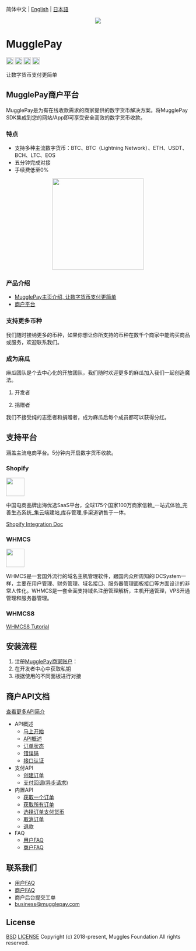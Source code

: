 简体中文 | [English](/README.md) | [日本語](/README-JP.md)

<p align="center">
  <a href=" https://www.mugglepay.com">
    <img src="https://dcdn.mugglepay.com/dt/pay/logo/mplogo1.png" />
  </a>
</p>

# MugglePay

<img src="http://dcdn.mugglepay.com/pay/media/git/git-license.png" height="20px" /></a>
<img src="http://dcdn.mugglepay.com/pay/media/git/git-build.png" height="20px" /></a>
<img src="http://dcdn.mugglepay.com/pay/media/git/git-codecov.png" height="20px" /></a>
<img src="http://dcdn.mugglepay.com/pay/media/git/git-build.png" height="20px" /></a>

让数字货币支付更简单

## MugglePay商户平台
MugglePay是为有在线收款需求的商家提供的数字货币解决方案。将MugglePay SDK集成到您的网站/App即可享受安全高效的数字货币收款。

### 特点
 - 支持多种主流数字货币：BTC、BTC（Lightning Network）、ETH、USDT、BCH、LTC、EOS
 - 五分钟完成对接
 - 手续费低至0%

<p align="center">
<img src="https://dcdn.mugglepay.com/pay/media/git/cryptos.png" width="250px"/>
</p>

### 产品介绍

 - [MugglePay主页介绍, 让数字货币支付更简单](https://www.mugglepay.com)
 - [商户平台](https://merchants.mugglepay.com)

### 支持更多币种
我们随时接纳更多的币种，如果你想让你所支持的币种在数千个商家中能购买商品或服务，欢迎联系我们。

### 成为麻瓜
麻瓜团队是个去中心化的开放团队，我们随时欢迎更多的麻瓜加入我们一起创造魔法。

1. 开发者

2. 捐赠者

我们不接受纯的志愿者和捐赠者，成为麻瓜后每个成员都可以获得分红。


## 支持平台

涵盖主流电商平台。5分钟内开启数字货币收款。

### Shopify

<a href="https://medium.com/@mugglepay/mugglepay-crypto-payment-plugin-launches-on-shopify-6904f3c3eca">
<img src="https://dcdn.mugglepay.com/pay/media/git/shopify.png" height="50px" style="padding-right: 50px;"/>  
</a>

中国电商品牌出海优选SaaS平台，全球175个国家100万商家信赖_一站式体验_完善生态系统_集云端建站,库存管理,多渠道销售于一体。

[Shopify Integration Doc](/Panel/ShopifyIntegrationCn.md)


### WHMCS

<a href="https://github.com/bitpaydev/bitpayxForWHMCS">
<img src="https://dcdn.mugglepay.com/pay/media/git/whmcs.png" height="50px" style="padding-right: 50px;"/>
</a>

WHMCS是一套国外流行的域名主机管理软件，跟国内众所周知的IDCSystem一样，主要在用户管理、财务管理、域名接口、服务器管理面板接口等方面设计的非常人性化。WHMCS是一套全面支持域名注册管理解析，主机开通管理，VPS开通管理和服务器管理。

### WHMCS8

<a href="https://github.com/MugglePay/MugglePayForWHMCS8">
WHMCS8 Tutorial
</a>


## 安装流程
1. 注册[MugglePay商家账户](https://merchants.mugglepay.com/user/register?ref=MP37E56967)：
2. 在开发者中心中获取私钥
3. 根据使用的不同面板进行对接


## 商户API文档

[查看更多API简介](/API/Readme-CN.md)
  - API概述
    - [马上开始](/API/faq/GetStarted.md)
    - [API概述](/API/faq/Overview.md)
    - [订单状态](/API/basic/OrderStatus.md)
    - [错误码](/API/basic/ErrorCodes.md)
    - [接口认证](/API/basic/Authentication.md)
  - 支付API
    - [创建订单](/API/order/CreateOrder.md)
    - [支付回调(异步请求)](/API/order/PaymentCallback.md)
  - 内置API
    - [获取一个订单](/API/order/GetOrder.md)
    - [获取所有订单](/API/order/GetOrders.md)
    - [选择订单支付货币](/API/order/CheckoutOrder.md)
    - [取消订单](/API/order/CancelOrder.md)
    - [退款](/API/order/Refund.md)
  - FAQ
    - [用户FAQ](/API/faq/CustomerFAQ.md)
    - [商户FAQ](/API/faq/MerchantFAQ.md)


## 联系我们
 - [用户FAQ](/API/faq/CustomerFAQ.md)
 - [商户FAQ](/API/faq/MerchantFAQ.md)
 - 商户后台提交工单
 - business@mugglepay.com

## License
[BSD](https://www.wikiwand.com/en/BSD_licenses)
[LICENSE](/LICENSE)
Copyright (c) 2018-present, Muggles Foundation All rights reserved.
